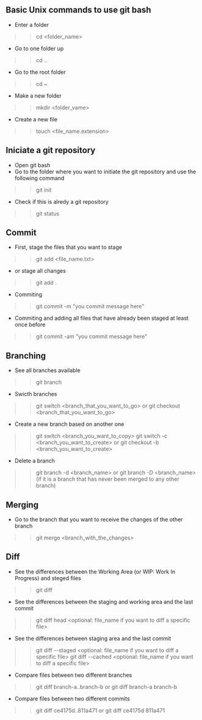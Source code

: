 ## Basic Unix commands to use git bash
- Enter a folder
>> cd <folder_name>

- Go to one folder up
>> cd ..

- Go to the root folder
>> cd ~

- Make a new folder
>> mkdir <folder_vame>

- Create a new file
>> touch <file_name.extension>

## Iniciate a git repository

- Open git bash
- Go to the folder where you want to initiate the git repository and use the following command
>> git init

- Check if this is alredy a git repository
>> git status

## Commit

- First, stage the files that you want to stage
>> git add <file_name.txt>

- or stage all changes
>> git add .

- Commiting
>> git commit -m "you commit message here"
- Commiting and adding all files that have already been staged at least once before
>> git commit -am "you commit message here" 

## Branching

- See all branches available
>> git branch

- Swicth branches
>> git switch <branch_that_you_want_to_go>
or
>> git checkout <branch_that_you_want_to_go>

- Create a new branch based on another one
>> git switch <branch_you_want_to_copy>
>> git switch -c <branch_you_want_to_create>
or
>> git checkout -b <branch_you_want_to_create>

- Delete a branch
>> git branch -d <branch_name>
or
>> git branch -D <branch_name> (if it is a branch that has never been merged to any other branch)


## Merging

- Go to the branch that you want to receive the changes of the other branch
>> git merge <branch_with_the_changes>


## Diff

- See the differences between the Working Area (or WIP: Work In Progress) and steged files
>> git diff

- See the differences between the staging and working area and the last commit
>> git diff head <optional: file_name if you want to diff a specific file>

- See the differences between staging area and the last commit
>> git diff --staged <optional: file_name if you want to diff a specific file>
>> git diff --cached <optional: file_name if you want to diff a specific file>

- Compare files between two different branches
>> git diff branch-a..branch-b
or
>> git diff branch-a branch-b

- Compare files between two different commits
>> git diff ce4175d..811a471
or
>> git diff ce4175d  811a471

